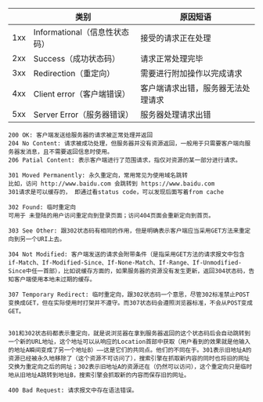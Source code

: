|      | 类别                          | 原因短语                           |
| ---- | ----------------------------- | ---------------------------------- |
| 1xx  | Informational（信息性状态码） | 接受的请求正在处理                 |
| 2xx  | Success（成功状态码）         | 请求正常处理完毕                   |
| 3xx  | Redirection（重定向）         | 需要进行附加操作以完成请求         |
| 4xx  | Client error（客户端错误）    | 客户端请求出错，服务器无法处理请求 |
| 5xx  | Server Error（服务器错误）    | 服务器处理请求出错                 |



```
200 OK: 客户端发送给服务器的请求被正常处理并返回
204 No Content: 请求被成功处理，但服务器并没有资源返回，一般用于只需要客户端向服务器发消息，且不需要返回信息时使用。
206 Patial Content: 表示客户端进行了范围请求，指仅对资源的某一部分进行请求。
```

```
301 Moved Permanently: 永久重定向，常用常见为使用域名跳转
比如，访问 http://www.baidu.com 会跳转到 https://www.baidu.com
301请求是可以缓存的， 即通过看status code，可以发现后面写着from cache

302 Found: 临时重定向
可用于 未登陆的用户访问重定向到登录页面；访问404页面会重新定向到首页。

303 See Other: 跟302状态码有相同的作用，但是明确表示客户端应当采用GET方法来重定向到另一个URI上去。

304 Not Modified: 客户端发送的请求会附带条件（是指采用GET方法的请求报文中包含if-Match、If-Modified-Since、If-None-Match、If-Range、If-Unmodified-Since中任一首部），比如说缓存方面的，如果服务器的资源没有发生更新，返回304状态码，告知客户端使用本地未过期的缓存。

307 Temporary Redirect: 临时重定向，跟302状态码一个意思，尽管302标准禁止POST变换成GET，但在实际使用时打架并不遵守。而307状态码会遵照浏览器标准，不会从POST变成GET。


301和302状态码都表示重定向，就是说浏览器在拿到服务器返回的这个状态码后会自动跳转到一个新的URL地址，这个地址可以从响应的Location首部中获取（用户看到的效果就是他输入的地址A瞬间变成了另一个地址B）——这是它们的共同点。他们的不同在于。301表示旧地址A的资源已经被永久地移除了（这个资源不可访问了），搜索引擎在抓取新内容的同时也将旧的网址交换为重定向之后的网址；302表示旧地址A的资源还在（仍然可以访问），这个重定向只是临时地从旧地址A跳转到地址B，搜索引擎会抓取新的内容而保存旧的网址。
```

```
400 Bad Request: 请求报文中存在语法错误。

```

